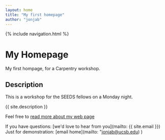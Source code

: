 ```yaml
---
layout: home
title: "My first homepage"
author: "jonjab"
---
```


{% include navigation.html %}

# My Homepage
My first hompage, for a Carpentry workshop.

## Description
This is a workshop for the SEEDS fellows on a Monday night.

{{ site.description }}


Feel free to [read more about my web page](about.md)

If you have questions: [we'd love to hear from you](mailto: {{ site.email }})
Just for demonstration: [email home](mailto: "jonjab@ucsb.edu) )
